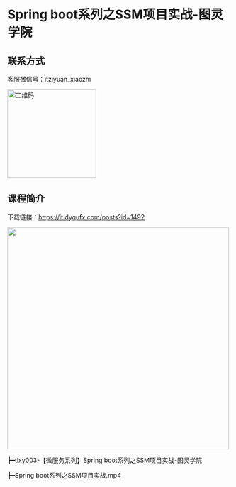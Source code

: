 # Spring boot系列之SSM项目实战-图灵学院

## 联系方式

客服微信号：itziyuan_xiaozhi

<img src="https://ziyuanyun.oss-cn-guangzhou.aliyuncs.com/common/20240614073449/666b82192834a.jpg" width="200" height="200" alt="二维码">

## 课程简介

下载链接：https://it.dyqufx.com/posts?id=1492

<img src="https://ziyuanyun.oss-cn-guangzhou.aliyuncs.com/yun/20240515224312/6644ca00a72c7.jpg" width="500" alt="">

  ┣━tlxy003-【微服务系列】Spring boot系列之SSM项目实战-图灵学院

 ┣━Spring boot系列之SSM项目实战.mp4

  